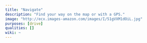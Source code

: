 ```yaml
---
title: "Navigate"
description: "Find your way on the map or with a GPS."
image: "http://ecx.images-amazon.com/images/I/51gVXM1dOiL.jpg"
purposes: [drive]
qualities: []
wiki: ~
---
```

